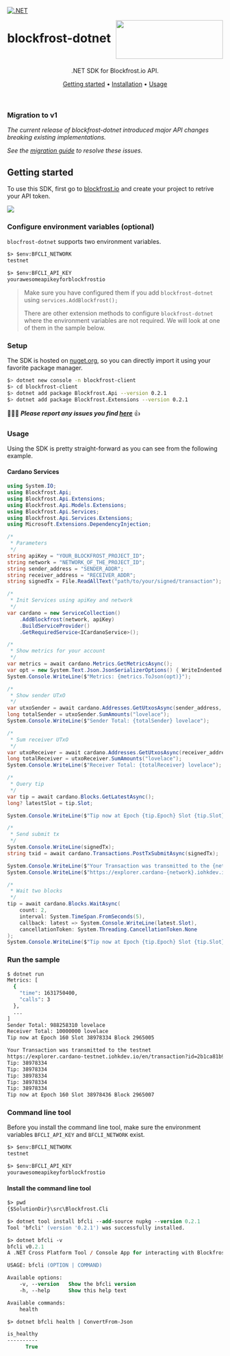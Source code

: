 [![.NET](https://github.com/blockfrost/blockfrost-dotnet/actions/workflows/dotnet.yml/badge.svg?branch=master)](https://github.com/blockfrost/blockfrost-dotnet/actions/workflows/dotnet.yml)
<br/>

<img src="https://blockfrost.io/images/logo.svg" width="250" align="right" height="90">

# blockfrost-dotnet

<br/>

<p align="center">.NET SDK for Blockfrost.io API.</p>
<p align="center">
  <a href="#getting-started">Getting started</a> •
  <a href="#installation">Installation</a> •
  <a href="#usage">Usage</a>
</p>
<br>

### Migration to v1

*The current release of blockfrost-dotnet introduced major API changes breaking existing implementations.*

*See the [migration guide](https://github.com/blockfrost/blockfrost-dotnet/wiki/Migration-Guide) to resolve these issues.*

## Getting started

To use this SDK, first go to [blockfrost.io](https://blockfrost.io) and create your project to retrive your API token.

<img src="https://i.imgur.com/smY12ro.png">

<br/>

### Configure environment variables (optional)

`blocfrost-dotnet` supports two environment variables.

```ps
$> $env:BFCLI_NETWORK
testnet

$> $env:BFCLI_API_KEY
yourawesomeapikeyforblockfrostio
```

> Make sure you have configured them if you add `blockfrost-dotnet` using `services.AddBlockfrost();`
>
> There are other extension methods to configure `blockfrost-dotnet` where the environment variables are not required. We will look at one of them in the sample below.

### Setup

The SDK is hosted on [nuget.org](https://www.nuget.org/packages/Blockfrost.Api/latest), so you can directly import it using your favorite package manager.

```sh
$> dotnet new console -n blockfrost-client
$> cd blockfrost-client
$> dotnet add package Blockfrost.Api --version 0.2.1
$> dotnet add package Blockfrost.Extensions --version 0.2.1
```

🚧🚧🚧 ***Please report any issues you find [here](https://github.com/blockfrost/blockfrost-dotnet/issues/new)*** 👍

### Usage

Using the SDK is pretty straight-forward as you can see from the following example.

#### Cardano Services

```cs
using System.IO;
using Blockfrost.Api;
using Blockfrost.Api.Extensions;
using Blockfrost.Api.Models.Extensions;
using Blockfrost.Api.Services;
using Blockfrost.Api.Services.Extensions;
using Microsoft.Extensions.DependencyInjection;

/*
 * Parameters
 */
string apiKey = "YOUR_BLOCKFROST_PROJECT_ID";
string network = "NETWORK_OF_THE_PROJECT_ID";
string sender_address = "SENDER_ADDR";
string receiver_address = "RECEIVER_ADDR";
string signedTx = File.ReadAllText("path/to/your/signed/transaction");

/*
 * Init Services using apiKey and network
 */
var cardano = new ServiceCollection()
    .AddBlockfrost(network, apiKey)
    .BuildServiceProvider()
    .GetRequiredService<ICardanoService>();

/*
 * Show metrics for your account
 */
var metrics = await cardano.Metrics.GetMetricsAsync();
var opt = new System.Text.Json.JsonSerializerOptions() { WriteIndented = true };
System.Console.WriteLine($"Metrics: {metrics.ToJson(opt)}");

/*
 * Show sender UTxO
 */
var utxoSender = await cardano.Addresses.GetUtxosAsync(sender_address, 100, 0, ESortOrder.Asc);
long totalSender = utxoSender.SumAmounts("lovelace");
System.Console.WriteLine($"Sender Total: {totalSender} lovelace");

/*
 * Sum receiver UTxO
 */
var utxoReceiver = await cardano.Addresses.GetUtxosAsync(receiver_address, 100, 0, ESortOrder.Asc);
long totalReceiver = utxoReceiver.SumAmounts("lovelace");
System.Console.WriteLine($"Receiver Total: {totalReceiver} lovelace");

/*
 * Query tip
 */
var tip = await cardano.Blocks.GetLatestAsync();
long? latestSlot = tip.Slot;

System.Console.WriteLine($"Tip now at Epoch {tip.Epoch} Slot {tip.Slot} Block {tip.Height}");

/*
 * Send submit tx
 */
System.Console.WriteLine(signedTx);
string txid = await cardano.Transactions.PostTxSubmitAsync(signedTx);

System.Console.WriteLine($"Your Transaction was transmitted to the {network}");
System.Console.WriteLine($"https://explorer.cardano-{network}.iohkdev.io/en/transaction?id={txid}");

/*
 * Wait two blocks
 */
tip = await cardano.Blocks.WaitAsync(
    count: 2,
    interval: System.TimeSpan.FromSeconds(5),
    callback: latest => System.Console.WriteLine(latest.Slot),
    cancellationToken: System.Threading.CancellationToken.None
);
System.Console.WriteLine($"Tip now at Epoch {tip.Epoch} Slot {tip.Slot} Block {tip.Height}");
```

### Run the sample

```sh
$ dotnet run
Metrics: [
  {
    "time": 1631750400,
    "calls": 3
  },
  ...
]
Sender Total: 988258310 lovelace
Receiver Total: 10000000 lovelace
Tip now at Epoch 160 Slot 38978334 Block 2965005

Your Transaction was transmitted to the testnet
https://explorer.cardano-testnet.iohkdev.io/en/transaction?id=2b1ca81b94c5dd737fe939444264046c6fbbe96ff403e49ee99e8022b0e512bb
Tip: 38978334
Tip: 38978334
Tip: 38978334
Tip: 38978334
Tip: 38978334
Tip now at Epoch 160 Slot 38978436 Block 2965007
```

### Command line tool

Before you install the command line tool, make sure the environment variables `BFCLI_API_KEY` and `BFCLI_NETWORK` exist.

```ps
$> $env:BFCLI_NETWORK
testnet

$> $env:BFCLI_API_KEY
yourawesomeapikeyforblockfrostio
```

#### Install the command line tool

```ps
$> pwd
{$SolutionDir}\src\Blockfrost.Cli

$> dotnet tool install bfcli --add-source nupkg --version 0.2.1
Tool 'bfcli' (version '0.2.1') was successfully installed.

$> dotnet bfcli -v
bfcli v0.2.1
A .NET Cross Platform Tool / Console App for interacting with Blockfrost API.

USAGE: bfcli (OPTION | COMMAND)

Available options:
    -v, --version   Show the bfcli version
    -h, --help      Show this help text

Available commands:
    health

$> dotnet bfcli health | ConvertFrom-Json

is_healthy
----------
      True
```

<!--

### IPFS

```cs
// TODO
```

For a more detailed list of possibilities, [check out the wiki](https://github.com/blockfrost/blockfrost-dotnet/wiki).

-->
